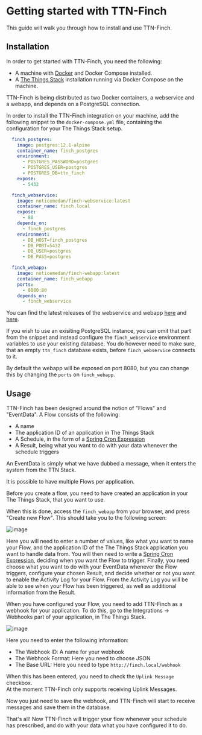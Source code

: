 # Getting started with TTN-Finch

This guide will walk you through how to install and use TTN-Finch.

## Installation

In order to get started with TTN-Finch, you need the following:
* A machine with [Docker](https://www.docker.com/) and Docker Compose installed.
* A [The Things Stack](https://thethingsstack.io/v3.7.0/) installation running via Docker Compose on the machine.

TTN-Finch is being distributed as two Docker containers, a webservice and a webapp, and depends on a PostgreSQL connection.

In order to install the TTN-Finch integration on your machine, add the following snippet to the `docker-compose.yml` file, containing the configuration for your The Things Stack setup.

```yaml
  finch_postgres:
    image: postgres:12.1-alpine
    container_name: finch_postgres
    environment:
      - POSTGRES_PASSWORD=postgres
      - POSTGRES_USER=postgres
      - POSTGRES_DB=ttn_finch
    expose:
      - 5432

  finch_webservice:
    image: noticemedan/finch-webservice:latest
    container_name: finch.local
    expose:
      - 80
    depends_on:
      - finch_postgres
    environment:
      - DB_HOST=finch_postgres
      - DB_PORT=5432
      - DB_USER=postgres
      - DB_PASS=postgres

  finch_webapp:
    image: noticemedan/finch-webapp:latest
    container_name: finch_webapp
    ports:
      - 8080:80
    depends_on:
      - finch_webservice
```

You can find the latest releases of the webservice and webapp [here](https://hub.docker.com/r/noticemedan/finch-webservice) and [here](https://hub.docker.com/r/noticemedan/finch-webapp).

If you wish to use an exisiting PostgreSQL instance, you can omit that part from the snippet and instead configure the `finch_webservice` environment variables to use your existing database. You do however need to make sure, that an empty `ttn_finch` database exists, before `finch_webservice` connects to it.

By default the webapp will be exposed on port 8080, but you can change this by changing the `ports` on `finch_webapp`.

## Usage

TTN-Finch has been designed around the notion of "Flows" and "EventData". A Flow consists of the following:
* A name
* The application ID of an application in The Things Stack
* A Schedule, in the form of a [Spring Cron Expression](https://docs.spring.io/spring/docs/current/javadoc-api/org/springframework/scheduling/support/CronSequenceGenerator.html)
* A Result, being what you want to do with your data whenever the schedule triggers

An EventData is simply what we have dubbed a message, when it enters the system from the TTN Stack.

It is possible to have multiple Flows per application.

Before you create a flow, you need to have created an application in your The Things Stack, that you want to use.

When this is done, access the `finch_webapp` from your browser, and press "Create new Flow". This should take you to the following screen:

![image](https://user-images.githubusercontent.com/3519438/79569367-c0c92680-80b7-11ea-93d5-f8f342402e2c.png)

Here you will need to enter a number of values, like what you want to name your Flow, and the application ID of the The Things Stack application you want to handle data from. You will then need to write a [Spring Cron Expression](https://docs.spring.io/spring/docs/current/javadoc-api/org/springframework/scheduling/support/CronSequenceGenerator.html), deciding when you want the Flow to trigger. Finally, you need choose what you want to do with your EventData whenever the Flow triggers, configure your chosen Result, and decide whether or not you want to enable the Activity Log for your Flow. From the Activity Log you will be able to see when your Flow has been triggered, as well as additional information from the Result.

When you have configured your Flow, you need to add TTN-Finch as a webhook for your application. To do this, go to the Integrations -> Webhooks part of your application, in The Things Stack.

![image](https://user-images.githubusercontent.com/3519438/79570114-236ef200-80b9-11ea-8a55-cde52df2600f.png)

Here you need to enter the following information:
* The Webhook ID: A name for your webhook
* The Webhook Format: Here you need to choose JSON
* The Base URL: Here you need to type `http://finch.local/webhook`

When this has been entered, you need to check the `Uplink Message` checkbox.  
At the moment TTN-Finch only supports receiving Uplink Messages.

Now you just need to save the webhook, and TTN-Finch will start to receive messages and save them in the database. 

That's all! Now TTN-Finch will trigger your flow whenever your schedule has prescribed, and do with your data what you have configured it to do.